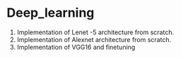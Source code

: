 # Deep_learning

1. Implementation of Lenet -5 architecture from scratch.
2. Implementation of Alexnet architecture from scratch.
3. Implementation of VGG16 and finetuning
